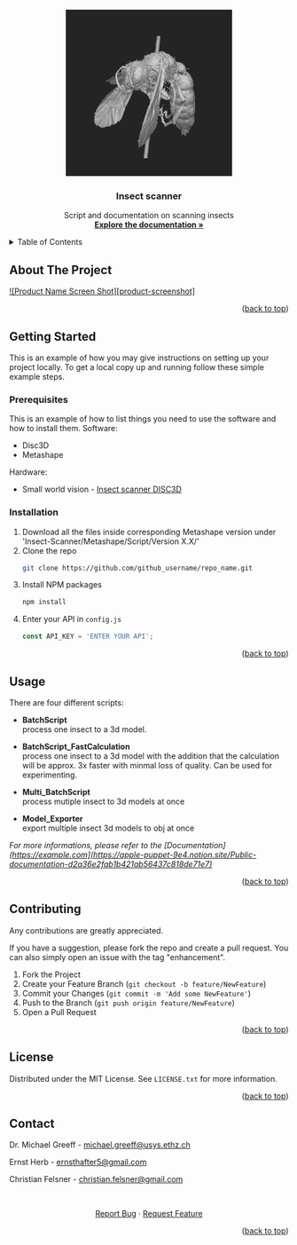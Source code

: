 <!-- PROJECT LOGO -->
<br />
<div align="center">
  <a href="https://github.com/kizvki/Insect-Scanner">
    <img src="images/logo.jpg" alt="Logo" width="300" height="300">
  </a>

<h3 align="center">Insect scanner</h3>

  <p align="center">
    Script and documentation on scanning insects
    <br />
    <a href="https://apple-puppet-9e4.notion.site/Public-documentation-d2a36e2fab1b421ab56437c818de71e7"><strong>Explore the documentation »</strong></a>
  </p>
</div>



<!-- TABLE OF CONTENTS -->
<details>
  <summary>Table of Contents</summary>
  <ol>
    <li><a href="#about-the-project">About The Project<li>
      <a href="#getting-started">Getting Started</a>
      <ul>
        <li><a href="#prerequisites">Prerequisites</a></li>
        <li><a href="#installation">Installation</a></li>
      </ul>
    </li>
    <li><a href="#usage">Usage</a></li>
    <li><a href="#contributing">Contributing</a></li>
    <li><a href="#license">License</a></li>
    <li><a href="#contact">Contact</a></li>
  </ol>
</details>



<!-- ABOUT THE PROJECT -->
## About The Project

[![Product Name Screen Shot][product-screenshot]](https://example.com)


<p align="right">(<a href="#readme-top">back to top</a>)</p>

<!-- GETTING STARTED -->
## Getting Started

This is an example of how you may give instructions on setting up your project locally.
To get a local copy up and running follow these simple example steps.

### Prerequisites

This is an example of how to list things you need to use the software and how to install them.
Software:
* Disc3D
* Metashape

Hardware:
* Small world vision - [Insect scanner DISC3D](https://small-world-vision.de/en/)

### Installation

1. Download all the files inside corresponding Metashape version under 'Insect-Scanner/Metashape/Script/Version X.X/'
2. Clone the repo
   ```sh
   git clone https://github.com/github_username/repo_name.git
   ```
3. Install NPM packages
   ```sh
   npm install
   ```
4. Enter your API in `config.js`
   ```js
   const API_KEY = 'ENTER YOUR API';
   ```

<p align="right">(<a href="#readme-top">back to top</a>)</p>



<!-- USAGE EXAMPLES -->
## Usage
There are four different scripts:
* **BatchScript** <br>
process one insect to a 3d model.

* **BatchScript_FastCalculation** <br>
process one insect to a 3d model with the addition that the calculation will be approx. 3x faster with minmal loss of quality. Can be used for experimenting.

* **Multi_BatchScript** <br>
process mutiple insect to 3d models at once

* **Model_Exporter** <br>
export multiple insect 3d models to obj at once 

_For more informations, please refer to the [Documentation](https://example.com](https://apple-puppet-9e4.notion.site/Public-documentation-d2a36e2fab1b421ab56437c818de71e7)_

<p align="right">(<a href="#readme-top">back to top</a>)</p>

<!-- CONTRIBUTING -->
## Contributing

Any contributions are greatly appreciated.

If you have a suggestion, please fork the repo and create a pull request. You can also simply open an issue with the tag "enhancement".

1. Fork the Project
2. Create your Feature Branch (`git checkout -b feature/NewFeature`)
3. Commit your Changes (`git commit -m 'Add some NewFeature'`)
4. Push to the Branch (`git push origin feature/NewFeature`)
5. Open a Pull Request

<p align="right">(<a href="#readme-top">back to top</a>)</p>



<!-- LICENSE -->
## License

Distributed under the MIT License. See `LICENSE.txt` for more information.

<p align="right">(<a href="#readme-top">back to top</a>)</p>



<!-- CONTACT -->
## Contact
Dr. Michael Greeff - michael.greeff@usys.ethz.ch
  
Ernst Herb - ernsthafter5@gmail.com

Christian Felsner - christian.felsner@gmail.com
  
<br />
<div align="center">
  <p align="center">
    <a href="https://github.com/kizvki/Insect-Scanner/issues">Report Bug</a>
    ·
    <a href="https://github.com/kizvki/Insect-Scanner/issues">Request Feature</a>
  </p>
</div>

<p align="right">(<a href="#readme-top">back to top</a>)</p>
